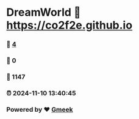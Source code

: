 # DreamWorld :link: https://co2f2e.github.io 
### :page_facing_up: [4](https://co2f2e.github.io/tag.html) 
### :speech_balloon: 0 
### :hibiscus: 1147 
### :alarm_clock: 2024-11-10 13:40:45 
### Powered by :heart: [Gmeek](https://github.com/Meekdai/Gmeek)
